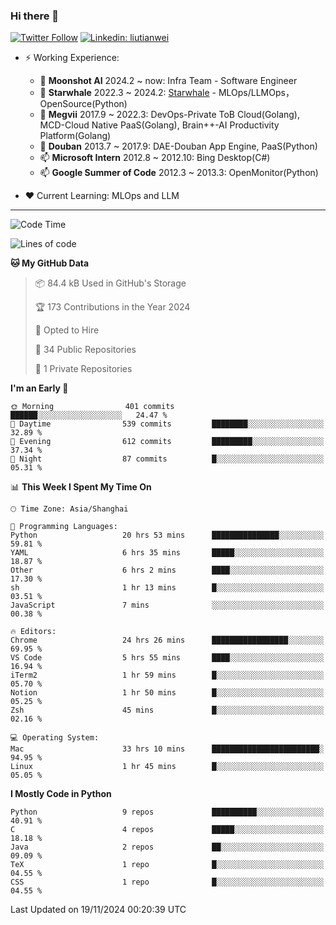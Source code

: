 ### Hi there 👋

[![Twitter Follow](https://img.shields.io/twitter/follow/tianweidut?style=social)](https://twitter.com/tianweidut)
[![Linkedin: liutianwei](https://img.shields.io/badge/-liutianwei-blue?style=flat-square&logo=Linkedin&logoColor=white&link=https://www.linkedin.com/in/liutianwei/)](https://www.linkedin.com/in/liutianwei/)

- ⚡ Working Experience:
  - 🔭 **Moonshot AI**  2024.2 ~ now: Infra Team - Software Engineer
  - 🌱 **Starwhale** 2022.3 ~ 2024.2: [Starwhale](https://github.com/star-whale/starwhale) - MLOps/LLMOps，OpenSource(Python)
  - 🌱 **Megvii** 2017.9 ~ 2022.3: DevOps-Private ToB Cloud(Golang), MCD-Cloud Native PaaS(Golang), Brain++-AI Productivity Platform(Golang)
  - 🌱 **Douban** 2013.7 ~ 2017.9: DAE-Douban App Engine, PaaS(Python)
  - 📫 **Microsoft Intern** 2012.8 ~ 2012.10: Bing Desktop(C#)
  - 📫 **Google Summer of Code** 2012.3 ~ 2013.3: OpenMonitor(Python)

- ❤️ Current Learning: MLOps and LLM

---
<!--START_SECTION:waka-->
![Code Time](http://img.shields.io/badge/Code%20Time-6%2C330%20hrs%2043%20mins-blue)

![Lines of code](https://img.shields.io/badge/From%20Hello%20World%20I%27ve%20Written-1.0%20million%20lines%20of%20code-blue)

**🐱 My GitHub Data** 

> 📦 84.4 kB Used in GitHub's Storage 
 > 
> 🏆 173 Contributions in the Year 2024
 > 
> 💼 Opted to Hire
 > 
> 📜 34 Public Repositories 
 > 
> 🔑 1 Private Repositories 
 > 
**I'm an Early 🐤** 

```text
🌞 Morning                401 commits         ██████░░░░░░░░░░░░░░░░░░░   24.47 % 
🌆 Daytime                539 commits         ████████░░░░░░░░░░░░░░░░░   32.89 % 
🌃 Evening                612 commits         █████████░░░░░░░░░░░░░░░░   37.34 % 
🌙 Night                  87 commits          █░░░░░░░░░░░░░░░░░░░░░░░░   05.31 % 
```


📊 **This Week I Spent My Time On** 

```text
🕑︎ Time Zone: Asia/Shanghai

💬 Programming Languages: 
Python                   20 hrs 53 mins      ███████████████░░░░░░░░░░   59.81 % 
YAML                     6 hrs 35 mins       █████░░░░░░░░░░░░░░░░░░░░   18.87 % 
Other                    6 hrs 2 mins        ████░░░░░░░░░░░░░░░░░░░░░   17.30 % 
sh                       1 hr 13 mins        █░░░░░░░░░░░░░░░░░░░░░░░░   03.51 % 
JavaScript               7 mins              ░░░░░░░░░░░░░░░░░░░░░░░░░   00.38 % 

🔥 Editors: 
Chrome                   24 hrs 26 mins      █████████████████░░░░░░░░   69.95 % 
VS Code                  5 hrs 55 mins       ████░░░░░░░░░░░░░░░░░░░░░   16.94 % 
iTerm2                   1 hr 59 mins        █░░░░░░░░░░░░░░░░░░░░░░░░   05.70 % 
Notion                   1 hr 50 mins        █░░░░░░░░░░░░░░░░░░░░░░░░   05.25 % 
Zsh                      45 mins             █░░░░░░░░░░░░░░░░░░░░░░░░   02.16 % 

💻 Operating System: 
Mac                      33 hrs 10 mins      ████████████████████████░   94.95 % 
Linux                    1 hr 45 mins        █░░░░░░░░░░░░░░░░░░░░░░░░   05.05 % 
```

**I Mostly Code in Python** 

```text
Python                   9 repos             ██████████░░░░░░░░░░░░░░░   40.91 % 
C                        4 repos             █████░░░░░░░░░░░░░░░░░░░░   18.18 % 
Java                     2 repos             ██░░░░░░░░░░░░░░░░░░░░░░░   09.09 % 
TeX                      1 repo              █░░░░░░░░░░░░░░░░░░░░░░░░   04.55 % 
CSS                      1 repo              █░░░░░░░░░░░░░░░░░░░░░░░░   04.55 % 
```




 Last Updated on 19/11/2024 00:20:39 UTC
<!--END_SECTION:waka-->
